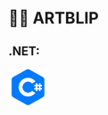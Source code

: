# 🔎🧾 ARTBLIP

##                                                      .NET:
<img src= "ArtBlip/images/kisspng-c-programming-language-computer-icons-computer-pr-programming-5acadc62277db6.6978009015232441301618.png"  width=70>
